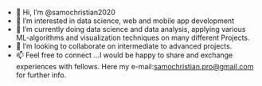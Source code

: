 - 👋 Hi, I’m @samochristian2020
- 👀 I’m interested in data science, web and mobile app development 
- 🌱 I’m currently doing data science and data analysis, applying various ML-algorithms and visualization techniques on many different Projects.
- 💞️ I’m looking to collaborate on intermediate to advanced projects.
- 📫 Feel free to connect ...I would be happy to share and exchange experiences with fellows. Here my e-mail:samochristian.pro@gmail.com for further info.   

<!---
samochristian2020/samochristian2020 is a ✨ special ✨ repository because its `README.md` (this file) appears on your GitHub profile.
You can click the Preview link to take a look at your changes.
--->
